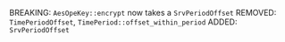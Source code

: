 BREAKING: `AesOpeKey::encrypt` now takes a `SrvPeriodOffset`
REMOVED: `TimePeriodOffset`, `TimePeriod::offset_within_period`
ADDED: `SrvPeriodOffset`

